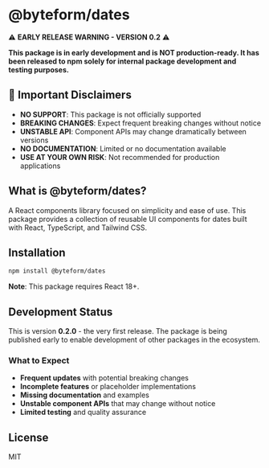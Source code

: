 # @byteform/dates

⚠️ **EARLY RELEASE WARNING - VERSION 0.2** ⚠️

**This package is in early development and is NOT production-ready. It has been released to npm solely for internal package development and testing purposes.**

## 🚨 Important Disclaimers

-   **NO SUPPORT**: This package is not officially supported
-   **BREAKING CHANGES**: Expect frequent breaking changes without notice
-   **UNSTABLE API**: Component APIs may change dramatically between versions
-   **NO DOCUMENTATION**: Limited or no documentation available
-   **USE AT YOUR OWN RISK**: Not recommended for production applications

## What is @byteform/dates?

A React components library focused on simplicity and ease of use. This package provides a collection of reusable UI components for dates built with React, TypeScript, and Tailwind CSS.

## Installation

```bash
npm install @byteform/dates
```

**Note**: This package requires React 18+.

## Development Status

This is version **0.2.0** - the very first release. The package is being published early to enable development of other packages in the ecosystem.

### What to Expect

-   **Frequent updates** with potential breaking changes
-   **Incomplete features** or placeholder implementations
-   **Missing documentation** and examples
-   **Unstable component APIs** that may change without notice
-   **Limited testing** and quality assurance

## License

MIT
